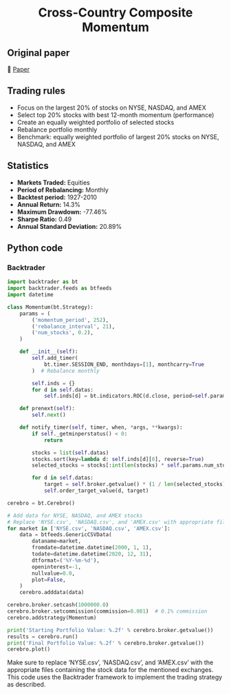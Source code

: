 <div align="center">
  <h1>Cross-Country Composite Momentum</h1>
</div>

## Original paper

📕 [Paper](https://papers.ssrn.com/sol3/papers.cfm?abstract_id=3240609)

## Trading rules

- Focus on the largest 20% of stocks on NYSE, NASDAQ, and AMEX
- Select top 20% stocks with best 12-month momentum (performance)
- Create an equally weighted portfolio of selected stocks
- Rebalance portfolio monthly
- Benchmark: equally weighted portfolio of largest 20% stocks on NYSE, NASDAQ, and AMEX

## Statistics

- **Markets Traded:** Equities
- **Period of Rebalancing:** Monthly
- **Backtest period:** 1927-2010
- **Annual Return:** 14.3%
- **Maximum Drawdown:** -77.46%
- **Sharpe Ratio:** 0.49
- **Annual Standard Deviation:** 20.89%

## Python code

### Backtrader

```python
import backtrader as bt
import backtrader.feeds as btfeeds
import datetime

class Momentum(bt.Strategy):
    params = (
        ('momentum_period', 252),
        ('rebalance_interval', 21),
        ('num_stocks', 0.2),
    )

    def __init__(self):
        self.add_timer(
            bt.timer.SESSION_END, monthdays=[1], monthcarry=True
        )  # Rebalance monthly

        self.inds = {}
        for d in self.datas:
            self.inds[d] = bt.indicators.ROC(d.close, period=self.params.momentum_period)

    def prenext(self):
        self.next()

    def notify_timer(self, timer, when, *args, **kwargs):
        if self._getminperstatus() < 0:
            return

        stocks = list(self.datas)
        stocks.sort(key=lambda d: self.inds[d][0], reverse=True)
        selected_stocks = stocks[:int(len(stocks) * self.params.num_stocks)]

        for d in self.datas:
            target = self.broker.getvalue() * (1 / len(selected_stocks)) if d in selected_stocks else 0
            self.order_target_value(d, target)

cerebro = bt.Cerebro()

# Add data for NYSE, NASDAQ, and AMEX stocks
# Replace 'NYSE.csv', 'NASDAQ.csv', and 'AMEX.csv' with appropriate files
for market in ['NYSE.csv', 'NASDAQ.csv', 'AMEX.csv']:
    data = btfeeds.GenericCSVData(
        dataname=market,
        fromdate=datetime.datetime(2000, 1, 1),
        todate=datetime.datetime(2020, 12, 31),
        dtformat=('%Y-%m-%d'),
        openinterest=-1,
        nullvalue=0.0,
        plot=False,
    )
    cerebro.adddata(data)

cerebro.broker.setcash(1000000.0)
cerebro.broker.setcommission(commission=0.001)  # 0.1% commission
cerebro.addstrategy(Momentum)

print('Starting Portfolio Value: %.2f' % cerebro.broker.getvalue())
results = cerebro.run()
print('Final Portfolio Value: %.2f' % cerebro.broker.getvalue())
cerebro.plot()
```

Make sure to replace ‘NYSE.csv’, ‘NASDAQ.csv’, and ‘AMEX.csv’ with the appropriate files containing the stock data for the mentioned exchanges. This code uses the Backtrader framework to implement the trading strategy as described.